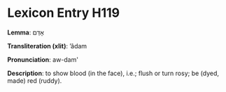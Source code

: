 # Lexicon Entry H119

**Lemma**: אָדַם

**Transliteration (xlit)**: ʼâdam

**Pronunciation**: aw-dam'

**Description**:
to show blood (in the face), i.e.; flush or turn rosy; be (dyed, made) red (ruddy).

